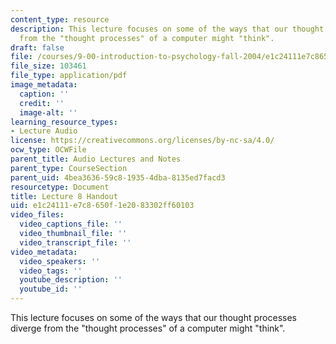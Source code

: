 ```yaml
---
content_type: resource
description: This lecture focuses on some of the ways that our thought processes diverge
  from the "thought processes" of a computer might "think".
draft: false
file: /courses/9-00-introduction-to-psychology-fall-2004/e1c24111e7c8650f1e2083302ff60103_h08a.pdf
file_size: 103461
file_type: application/pdf
image_metadata:
  caption: ''
  credit: ''
  image-alt: ''
learning_resource_types:
- Lecture Audio
license: https://creativecommons.org/licenses/by-nc-sa/4.0/
ocw_type: OCWFile
parent_title: Audio Lectures and Notes
parent_type: CourseSection
parent_uid: 4bea3636-59c8-1935-4dba-8135ed7facd3
resourcetype: Document
title: Lecture 8 Handout
uid: e1c24111-e7c8-650f-1e20-83302ff60103
video_files:
  video_captions_file: ''
  video_thumbnail_file: ''
  video_transcript_file: ''
video_metadata:
  video_speakers: ''
  video_tags: ''
  youtube_description: ''
  youtube_id: ''
---
```

This lecture focuses on some of the ways that our thought processes diverge from the "thought processes" of a computer might "think".